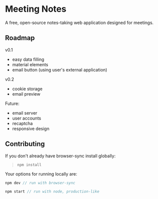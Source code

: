 # Meeting Notes

A free, open-source notes-taking web application designed for meetings.

## Roadmap

v0.1
- easy data filling
- material elements
- email button (using user's external application)

v0.2
- cookie storage
- email preview

Future:
- email server
- user accounts
- recaptcha
- responsive design

## Contributing

If you don't already have browser-sync install globally:

>`npm install`

Your options for running locally are:

```js
npm dev // run with browser-sync
```

```js
npm start // run with node, production-like
```
